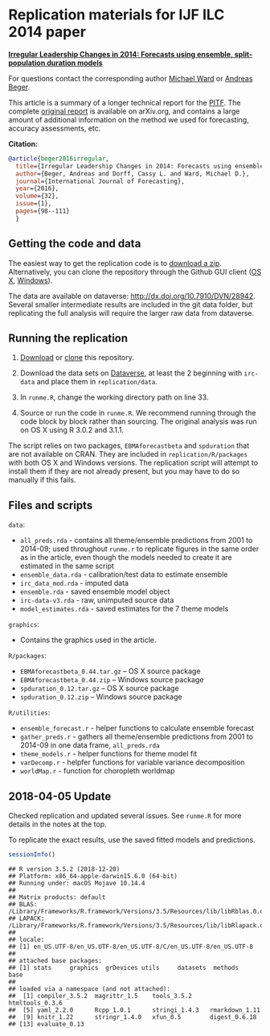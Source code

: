 Replication materials for IJF ILC 2014 paper
================

**[Irregular Leadership Changes in 2014: Forecasts using ensemble, split-population duration models](http://www.sciencedirect.com/science/article/pii/S0169207015000485)**

For questions contact the corresponding author [Michael Ward](mailto:michael.don.ward@gmail.com) or [Andreas Beger](mailto:adbeger@gmail.com).

This article is a summary of a longer technical report for the [PITF](http://en.wikipedia.org/wiki/Political_Instability_Task_Force). The complete [original report](http://arxiv.org/abs/1409.7105) is available on arXiv.org, and contains a large amount of additional information on the method we used for forecasting, accuracy assessments, etc.

**Citation:**

``` bibtex
@article{beger2016irregular,
  title={Irregular Leadership Changes in 2014: Forecasts using ensemble, split-population duration models},
  author={Beger, Andreas and Dorff, Cassy L. and Ward, Michael D.},
  journal={International Journal of Forecasting},
  year={2016},
  volume={32},
  issue={1},
  pages={98--111}
  }    
```

Getting the code and data
-------------------------

The easiest way to get the replication code is to [download a zip](https://github.com/andybega/ijf-ilc2014/archive/master.zip). Alternatively, you can clone the repository through the Github GUI client ([OS X](https://mac.github.com/), [Windows](https://windows.github.com/)).

The data are available on dataverse: <http://dx.doi.org/10.7910/DVN/28942>. Several smaller intermediate results are included in the git data folder, but replicating the full analysis will require the larger raw data from dataverse.

Running the replication
-----------------------

1.  [Download](https://github.com/andybega/ijf-ilc2014/archive/master.zip) or [clone](github-mac://openRepo/https://github.com/andybega/ijf-ilc2014) this repository.

2.  Download the data sets on [Dataverse](http://dx.doi.org/10.7910/DVN/28942), at least the 2 beginning with `irc-data` and place them in `replication/data`.

3.  In `runme.R`, change the working directory path on line 33.

4.  Source or run the code in `runme.R`. We recommend running through the code block by block rather than sourcing. The original analysis was run on OS X using R 3.0.2 and 3.1.1.

The script relies on two packages, `EBMAforecastbeta` and `spduration` that are not available on CRAN. They are included in `replication/R/packages` with both OS X and Windows versions. The replication script will attempt to install them if they are not already present, but you may have to do so manually if this fails.

Files and scripts
-----------------

`data`:

-   `all_preds.rda` - contains all theme/ensemble predictions from 2001 to 2014-09; used throughout `runme.r` to replicate figures in the same order as in the article, even though the models needed to create it are estimated in the same script
-   `ensemble_data.rda` - calibration/test data to estimate ensemble
-   `irc_data_mod.rda` - imputed data
-   `ensemble.rda` - saved ensemble model object
-   `irc-data-v3.rda` - raw, unimputed source data
-   `model_estimates.rda` - saved estimates for the 7 theme models

`graphics`:

-   Contains the graphics used in the article.

`R/packages`:

-   `EBMAforecastbeta_0.44.tar.gz` – OS X source package
-   `EBMAforecastbeta_0.44.zip` – Windows source package
-   `spduration_0.12.tar.gz` – OS X source package
-   `spduration_0.12.zip` – Windows source package

`R/utilities`:

-   `ensemble_forecast.r` - helper functions to calculate ensemble forecast
-   `gather_preds.r` - gathers all theme/ensemble predictions from 2001 to 2014-09 in one data frame, `all_preds.rda`
-   `theme_models.r` - helper functions for theme model fit
-   `varDecomp.r` - helpfer functions for variable variance decomposition
-   `worldMap.r` - function for choropleth worldmap

2018-04-05 Update
-----------------

Checked replication and updated several issues. See `runme.R` for more details in the notes at the top.

To replicate the exact results, use the saved fitted models and predictions.

``` r
sessionInfo()
```

    ## R version 3.5.2 (2018-12-20)
    ## Platform: x86_64-apple-darwin15.6.0 (64-bit)
    ## Running under: macOS Mojave 10.14.4
    ## 
    ## Matrix products: default
    ## BLAS: /Library/Frameworks/R.framework/Versions/3.5/Resources/lib/libRblas.0.dylib
    ## LAPACK: /Library/Frameworks/R.framework/Versions/3.5/Resources/lib/libRlapack.dylib
    ## 
    ## locale:
    ## [1] en_US.UTF-8/en_US.UTF-8/en_US.UTF-8/C/en_US.UTF-8/en_US.UTF-8
    ## 
    ## attached base packages:
    ## [1] stats     graphics  grDevices utils     datasets  methods   base     
    ## 
    ## loaded via a namespace (and not attached):
    ##  [1] compiler_3.5.2  magrittr_1.5    tools_3.5.2     htmltools_0.3.6
    ##  [5] yaml_2.2.0      Rcpp_1.0.1      stringi_1.4.3   rmarkdown_1.11 
    ##  [9] knitr_1.22      stringr_1.4.0   xfun_0.5        digest_0.6.18  
    ## [13] evaluate_0.13
